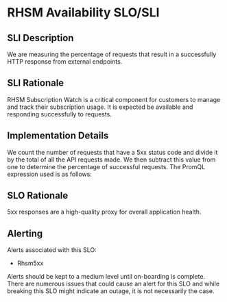 
# RHSM Availability SLO/SLI

## SLI Description
We are measuring the percentage of requests that result in a successfully HTTP
response from external endpoints.

## SLI Rationale
RHSM Subscription Watch is a critical component for customers to manage and
track their subscription usage.  It is expected be available and responding
successfully to requests.

## Implementation Details
We count the number of requests that have a 5xx status code and divide it by the
total of all the API requests made.  We then subtract this value from one to
determine the percentage of successful requests.  The PromQL expression used is
as follows:

## SLO Rationale
5xx responses are a high-quality proxy for overall application health.

## Alerting
Alerts associated with this SLO:

* Rhsm5xx

Alerts should be kept to a medium level until on-boarding is complete.  There
are numerous issues that could cause an alert for this SLO and while breaking
this SLO might indicate an outage, it is not necessarily the case.
